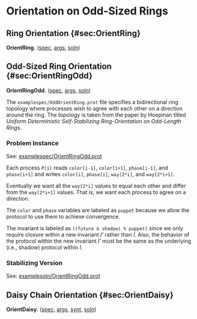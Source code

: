 
# Orientation on Odd-Sized Rings

## Ring Orientation {#sec:OrientRing}

**OrientRing.**
([spec](../examplespec/OrientRing.prot),
 [args](../examplesett/OrientRing.args),
 [soln](../examplesoln/OrientRing.prot))

## Odd-Sized Ring Orientation {#sec:OrientRingOdd}

**OrientRingOdd.**
([spec](../examplespec/OrientRingOdd.prot),
 [args](../examplesett/OrientRingOdd.args),
 [soln](../examplesoln/OrientRingOdd.prot))

The `examplespec/OddOrientRing.prot` file specifies a bidirectional ring topology where processes wish to agree with each other on a direction around the ring.
The topology is taken from the paper by Hoepman titled *Uniform Deterministic Self-Stabilizing Ring-Orientation on Odd-Length Rings*.

### Problem Instance

See: [examplespec/OrientRingOdd.prot](../examplespec/OrientRingOdd.prot)

Each process `P[i]` reads `color[i-1]`, `color[i+1]`, `phase[i-1]`, and `phase[i+1]` and writes `color[i]`, `phase[i]`, `way[2*i]`, and `way[2*i+1]`.

Eventually we want all the `way[2*i]` values to equal each other and differ from the `way[2*i+1]` values.
That is, we want each process to agree on a direction.

The `color` and `phase` variables are labeled as `puppet` because we allow the protocol to use them to achieve convergence.

The invariant is labeled as `((future & shadow) % puppet)` since we only require closure within a new invariant *I'* rather than *I*.
Also, the behavior of the protocol within the new invariant *I'* must be the same as the underlying (i.e., shadow) protocol within *I*.

### Stabilizing Version

See: [examplesoln/OrientRingOdd.prot](../examplesoln/OrientRingOdd.prot)

## Daisy Chain Orientation {#sec:OrientDaisy}

**OrientDaisy.**
([spec](../examplespec/OrientDaisy.prot),
 [args](../examplesett/OrientDaisy.args),
 [synt](../examplesynt/OrientDaisy.prot),
 [soln](../examplesoln/OrientDaisy.prot))

